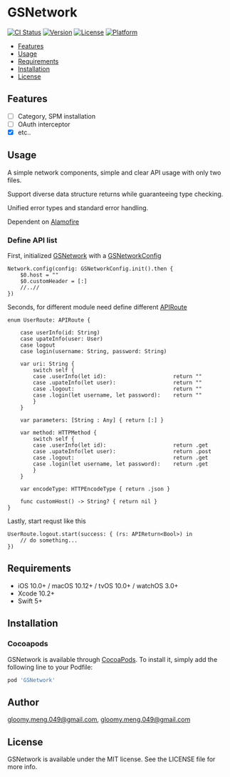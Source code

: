 # GSNetwork

[![CI Status](https://img.shields.io/travis/gloomy.meng.049@gmail.com/GSNetwork.svg?style=flat)](https://travis-ci.org/gloomy.meng.049@gmail.com/GSNetwork)
[![Version](https://img.shields.io/cocoapods/v/GSNetwork.svg?style=flat)](https://cocoapods.org/pods/GSNetwork)
[![License](https://img.shields.io/cocoapods/l/GSNetwork.svg?style=flat)](https://cocoapods.org/pods/GSNetwork)
[![Platform](https://img.shields.io/cocoapods/p/GSNetwork.svg?style=flat)](https://cocoapods.org/pods/GSNetwork)

- [Features](#features)
- [Usage](#usage)
- [Requirements](#requirements)
- [Installation](#installation)
- [License](#license)

## Features

- [ ] Category, SPM installation
- [ ] OAuth interceptor
- [x] etc..

## Usage

A simple network components, simple and clear API usage with only two files. 

Support diverse data structure returns while guaranteeing type checking. 

Unified error types and standard error handling.

Dependent on [Alamofire](https://github.com/Alamofire/Alamofire)

### Define API list 

First, initialized [GSNetwork](https://github.com/GloomyMeng/GSNetwork/blob/master/GSNetwork/Classes/GSNetwork.swift) with a [GSNetworkConfig](https://github.com/GloomyMeng/GSNetwork/blob/master/GSNetwork/Classes/GSNetwork.swift)

```
Network.config(config: GSNetworkConfig.init().then {
    $0.host = ""
    $0.customHeader = [:]
    //..//
})
```

Seconds, for different module need define different [APIRoute](https://github.com/GloomyMeng/GSNetwork/blob/master/GSNetwork/Classes/Protocols.swift)

```
enum UserRoute: APIRoute {
    
    case userInfo(id: String)
    case upateInfo(user: User)
    case logout
    case login(username: String, password: String)
    
    var uri: String {
        switch self {
        case .userInfo(let id):                     return ""
        case .upateInfo(let user):                  return ""
        case .logout:                               return ""
        case .login(let username, let password):    return ""
        }
    }
    
    var parameters: [String : Any] { return [:] }
    
    var method: HTTPMethod {
        switch self {
        case .userInfo(let id):                     return .get
        case .upateInfo(let user):                  return .post
        case .logout:                               return .get
        case .login(let username, let password):    return .get
        }
    }
    
    var encodeType: HTTPEncodeType { return .json }
    
    func customHost() -> String? { return nil }
}
```

Lastly, start requst like this

```
UserRoute.logout.start(success: { (rs: APIReturn<Bool>) in
    // do something...
})
```


## Requirements

- iOS 10.0+ / macOS 10.12+ / tvOS 10.0+ / watchOS 3.0+
- Xcode 10.2+
- Swift 5+

## Installation

### Cocoapods

GSNetwork is available through [CocoaPods](https://cocoapods.org). To install
it, simply add the following line to your Podfile:

```ruby
pod 'GSNetwork'
```

## Author

gloomy.meng.049@gmail.com, gloomy.meng.049@gmail.com

## License

GSNetwork is available under the MIT license. See the LICENSE file for more info.
